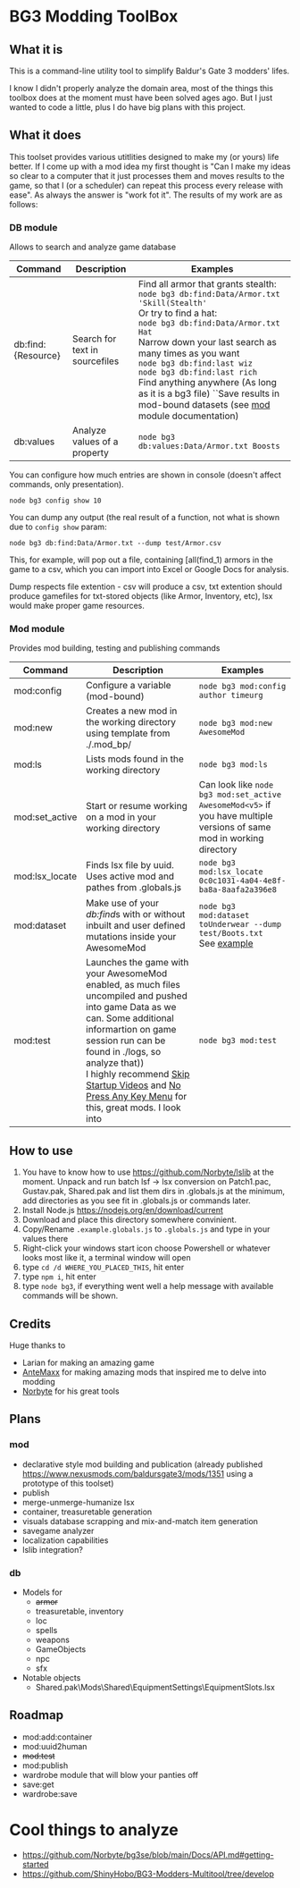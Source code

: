 # BG3 Modding ToolBox
## What it is

This is a command-line utility tool to simplify Baldur's Gate 3 modders' lifes.

I know I didn't properly analyze the domain area, most of the things this toolbox does at the moment must have been solved ages ago.
But I just wanted to code a little, plus I do have big plans with this project.

## What it does

This toolset provides various utitlities designed to make my (or yours) life better. If I come up with a mod idea my first thought is "Can I make my ideas so clear to a computer that it just processes them and moves results to the game, so that I (or a scheduler) can repeat this process every release with ease". As always the answer is "work fot it". The results of my work are as follows:

### <a id="db"></a> DB module
Allows to search and analyze game database

|Command|Description|Examples|
|---|---|---|
db:find:{Resource}| Search for text in sourcefiles | Find all armor that grants stealth:<br>`node bg3 db:find:Data/Armor.txt 'Skill(Stealth'`<br>Or try to find a hat:<br>`node bg3 db:find:Data/Armor.txt Hat`<br>Narrow down your last search as many times as you want<br>`node bg3 db:find:last wiz`<br>`node bg3 db:find:last rich`<br>Find anything anywhere (As long as it is a bg3 file) ``<ber>Save results in mod-bound datasets (see [mod](#mod) module documentation) |
db:values | Analyze values of a property | `node bg3 db:values:Data/Armor.txt Boosts` |


You can configure how much entries are shown in console (doesn't affect commands, only presentation).

`node bg3 config show 10`

You can dump any output (the real result of a function, not what is shown due to `config show` param:

`node bg3 db:find:Data/Armor.txt --dump test/Armor.csv`

This, for example, will pop out a file, containing [all(find_1) armors in the game to a csv, which you can import into Excel or Google Docs for analysis.



Dump respects file extention - csv will produce a csv, txt extention should produce gamefiles for txt-stored objects (like Armor, Inventory, etc), lsx would make proper game resources.

### <a id="mod"></a> Mod module
Provides mod building, testing and publishing commands

|Command|Description|Examples|
|---|---|---|
| mod:config | Configure a variable (mod-bound) | `node bg3 mod:config author timeurg` |
| mod:new | Creates a new mod in the working directory using template from ./.mod_bp/ | `node bg3 mod:new AwesomeMod` |
| mod:ls | Lists mods found in the working directory | `node bg3 mod:ls` |
| mod:set_active | Start or resume working on a mod in your working directory | Can look like `node bg3 mod:set_active AwesomeMod<v5>` if you have multiple versions of same mod in working directory |
| mod:lsx_locate | Finds lsx file by uuid. Uses active mod and pathes from .globals.js | `node bg3 mod:lsx_locate 0c0c1031-4a04-4e8f-ba8a-8aafa2a396e8` |
| mod:dataset | Make use of your *db:find*s with or without inbuilt and user defined mutations inside your AwesomeMod | `node bg3 mod:dataset toUnderwear --dump test/Boots.txt`<br> See [example](.doc/example.md)|
| mod:test | Launches the game with your AwesomeMod enabled, as much files uncompiled and pushed into game Data as we can. Some additional informartion on game session run can be found in ./logs, so analyze that))<br>I highly recommend [Skip Startup Videos](https://www.nexusmods.com/baldursgate3/mods/657) and [No Press Any Key Menu](https://www.nexusmods.com/baldursgate3/mods/745) for this, great mods. I look into []() | `node bg3 mod:test`


## How to use

1. You have to know how to use https://github.com/Norbyte/lslib at the moment. Unpack and run batch lsf -> lsx  conversion on Patch1.pac, Gustav.pak, Shared.pak and list them dirs in .globals.js at the minimum, add directories as you see fit in .globals.js or commands later.
2. Install Node.js https://nodejs.org/en/download/current
3. Download and place this directory somewhere convinient.
4. Copy/Rename `.example.globals.js` to `.globals.js` and type in your values there
5. Right-click your windows start icon choose Powershell or whatever looks most like it, a terminal window will open
6. type `cd /d WHERE_YOU_PLACED_THIS`, hit enter
5. type `npm i`, hit enter
7. type `node bg3`, if everything went well a help message with available commands will be shown.

## Credits

Huge thanks to
* Larian for making an amazing game
* [AnteMaxx](https://www.nexusmods.com/baldursgate3/users/100288838) for making amazing mods that inspired me to delve into modding
* [Norbyte](https://github.com/Norbyte) for his great tools


## Plans

### mod
* declarative style mod building and publication (already published https://www.nexusmods.com/baldursgate3/mods/1351 using a prototype of this toolset)
* publish
* merge-unmerge-humanize lsx
* container, treasuretable generation 
* visuals database scrapping and mix-and-match item generation
* savegame analyzer
* localization capabilities
* lslib integration?

### db
* Models for
    * ~~armor~~
    * treasuretable, inventory
    * loc
    * spells
    * weapons
    * GameObjects
    * npc
    * sfx
* Notable objects
    *  Shared.pak\Mods\Shared\EquipmentSettings\EquipmentSlots.lsx

## Roadmap

* mod:add:container
* mod:uuid2human
* ~~mod:test~~
* mod:publish
* wardrobe module that will blow your panties off
* save:get
* wardrobe:save

# Cool things to analyze

* https://github.com/Norbyte/bg3se/blob/main/Docs/API.md#getting-started
* https://github.com/ShinyHobo/BG3-Modders-Multitool/tree/develop
